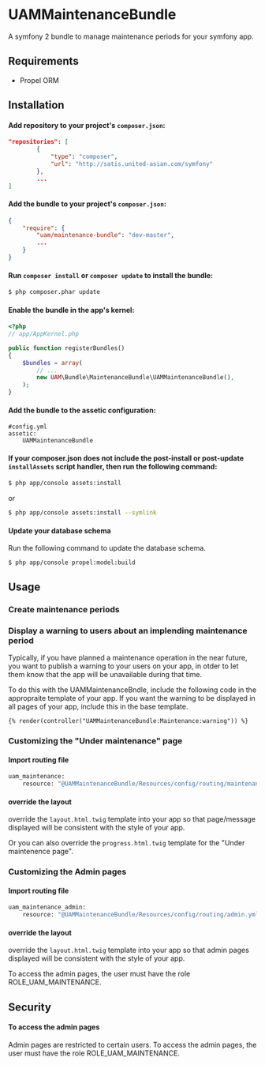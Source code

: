 UAMMaintenanceBundle
===================

A symfony 2 bundle to manage maintenance periods for your symfony app.

Requirements
------------
* Propel ORM

Installation
------------

#### Add repository to your project's `composer.json`:

```json
"repositories": [
		{
			"type": "composer",
			"url": "http://satis.united-asian.com/symfony"
		},
		...
]
```

#### Add the bundle to your project's `composer.json`:

```json
{
    "require": {
        "uam/maintenance-bundle": "dev-master",
        ...
    }
}
```

#### Run `composer install` or `composer update` to install the bundle:

``` bash
$ php composer.phar update
```


#### Enable the bundle in the app's kernel:

``` php
<?php
// app/AppKernel.php

public function registerBundles()
{
    $bundles = array(
        // ...
        new UAM\Bundle\MaintenanceBundle\UAMMaintenanceBundle(),
    );
}
```

#### Add the bundle to the assetic configuration:

```
#config.yml
assetic:
    UAMMaintenanceBundle
```

#### If your composer.json does not include the post-install or post-update `installAssets` script handler, then run the following command:

``` bash
$ php app/console assets:install
```

or

``` bash
$ php app/console assets:install --symlink
```
#### Update your database schema

Run the following command to update the database schema.

```
$ php app/console propel:model:build
```

Usage
-----

### Create maintenance periods

### Display a warning to users about an implending maintenance period

Typically, if you have planned a maintenance operation in the near future, you want to publish a warning to your users on your app, in otder to let them know that the app will be unavailable during that time.

To do this with the UAMMaintenanceBndle, include the following code in the appropraite template of your app. If you want the warning to be displayed in all pages of your app, include this in the base template.

``` twig
{% render(controller("UAMMaintenanceBundle:Maintenance:warning")) %}
```

### Customizing the "Under maintenance" page
#### Import routing file

``` bash
uam_maintenance:
    resource: "@UAMMaintenanceBundle/Resources/config/routing/maintenance.yml"
```
#### override the layout
override the `layout.html.twig` template into your app so that page/message displayed will be consistent with the style of your app.

Or you can also override the `progress.html.twig` template for the "Under maintenence page". 

### Customizing the Admin pages
#### Import routing file

``` bash
uam_maintenance_admin:
    resource: "@UAMMaintenanceBundle/Resources/config/routing/admin.yml"
```
#### override the layout
override the `layout.html.twig` template into your app so that admin pages displayed will be consistent with the style of your app.

To access the admin pages, the user must have the role ROLE_UAM_MAINTENANCE.



Security
----

#### To access the admin pages

Admin pages are restricted to certain users. To access the admin pages, the user must have the role ROLE_UAM_MAINTENANCE.